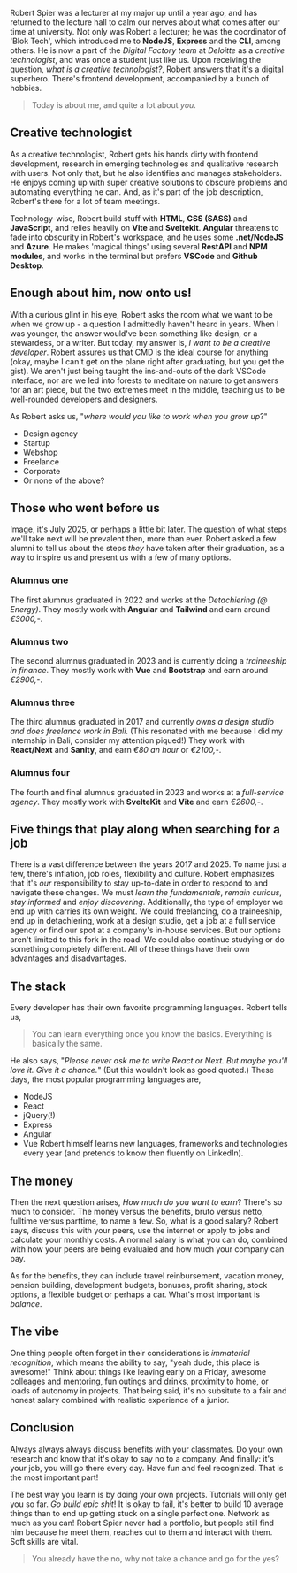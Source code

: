 Robert Spier was a lecturer at my major up until a year ago, and has returned to the lecture hall to calm our nerves about what comes after our time at university. Not only was Robert a lecturer; he was the coordinator of 'Blok Tech', which introduced me to **NodeJS**, **Express** and the **CLI**, among others. He is now a part of the _Digital Factory team_ at _Deloitte_ as a _creative technologist_, and was once a student just like us. Upon receiving the question, _what is a creative technologist?_, Robert answers that it's a digital superhero. There's frontend development, accompanied by a bunch of hobbies.

> Today is about me, and quite a lot about _you_.

## Creative technologist
As a creative technologist, Robert gets his hands dirty with frontend development, research in emerging technologies and qualitative research with users. Not only that, but he also identifies and manages stakeholders. He enjoys coming up with super creative solutions to obscure problems and automating everything he can. And, as it's part of the job description, Robert's there for a lot of team meetings.

Technology-wise, Robert build stuff with **HTML**, **CSS (SASS)** and **JavaScript**, and relies heavily on **Vite** and **Sveltekit**. **Angular** threatens to fade into obscurity in Robert's workspace, and he uses some **.net/NodeJS** and **Azure**. He makes 'magical things' using several **RestAPI** and **NPM modules**, and works in the terminal but prefers **VSCode** and **Github Desktop**.

## Enough about him, now onto us!
With a curious glint in his eye, Robert asks the room what we want to be when we grow up - a question I admittedly haven't heard in years. When I was younger, the answer would've been something like design, or a stewardess, or a writer. But today, my answer is, _I want to be a creative developer_. Robert assures us that CMD is the ideal course for anything (okay, maybe I can't get on the plane right after graduating, but you get the gist). We aren't just being taught the ins-and-outs of the dark VSCode interface, nor are we led into forests to meditate on nature to get answers for an art piece, but the two extremes meet in the middle, teaching us to be well-rounded developers and designers.

As Robert asks us, "_where would you like to work when you grow up_?"
- Design agency
- Startup
- Webshop
- Freelance
- Corporate
- Or none of the above?

## Those who went before us
Image, it's July 2025, or perhaps a little bit later. The question of what steps we'll take next will be prevalent then, more than ever. Robert asked a few alumni to tell us about the steps _they_ have taken after their graduation, as a way to inspire us and present us with a few of many options.

### Alumnus one
The first alumnus graduated in 2022 and works at the _Detachiering (@ Energy)_. They mostly work with **Angular** and **Tailwind** and earn around _€3000,-_.

### Alumnus two
The second alumnus graduated in 2023 and is currently doing a _traineeship in finance_. They mostly work with **Vue** and **Bootstrap** and earn around _€2900,-_.

### Alumnus three
The third alumnus graduated in 2017 and currently _owns a design studio and does freelance work in Bali_. (This resonated with me because I did my internship in Bali, consider my attention piqued!) They work with **React/Next** and **Sanity**, and earn _€80 an hour_ or _€2100,-_.

### Alumnus four
The fourth and final alumnus graduated in 2023 and works at a _full-service agency_. They mostly work with **SvelteKit** and **Vite** and earn _€2600,-_.

## Five things that play along when searching for a job
There is a vast difference between the years 2017 and 2025. To name just a few, there's inflation, job roles, flexibility and culture. Robert emphasizes that it's _our_ responsibility to stay up-to-date in order to respond to and navigate these changes. We must _learn the fundamentals_, _remain curious_, _stay informed_ and _enjoy discovering_. Additionally, the type of employer we end up with carries its own weight. We could freelancing, do a traineeship, end up in detachiering, work at a design studio, get a job at a full service agency or find our spot at a company's in-house services. But our options aren't limited to this fork in the road. We could also continue studying or do something completely different. All of these things have their own advantages and disadvantages.

## The stack
Every developer has their own favorite programming languages. Robert tells us,

> You can learn everything once you know the basics. Everything is basically the same.

He also says, "_Please never ask me to write React or Next. But maybe you'll love it. Give it a chance._" (But this wouldn't look as good quoted.) These days, the most popular programming languages are,
- NodeJS
- React
- jQuery(!)
- Express
- Angular
- Vue
Robert himself learns new languages, frameworks and technologies every year (and pretends to know then fluently on LinkedIn).

## The money
Then the next question arises, _How much do you want to earn_? There's so much to consider. The money versus the benefits, bruto versus netto, fulltime versus parttime, to name a few. So, what is a good salary? Robert says, discuss this with your peers, use the internet or apply to jobs and calculate your monthly costs. A normal salary is what you can do, combined with how your peers are being evaluaied and how much your company can pay.

As for the benefits, they can include travel reinbursement, vacation money, pension building, development budgets, bonuses, profit sharing, stock options, a flexible budget or perhaps a car. What's most important is _balance_.

## The vibe
One thing people often forget in their considerations is _immaterial recognition_, which means the ability to say, "yeah dude, this place is awesome!" Think about things like leaving early on a Friday, awesome colleages and mentoring, fun outings and drinks, proximity to home, or loads of autonomy in projects. That being said, it's no subsitute to a fair and honest salary combined with realistic experience of a junior.

## Conclusion
Always always always discuss benefits with your classmates. Do your own research and know that it's okay to say no to a company. And finally: it's your job, you will go there every day. Have fun and feel recognized. That is the most important part!

The best way you learn is by doing your own projects. Tutorials will only get you so far. _Go build epic shit_! It is okay to fail, it's better to build 10 average things than to end up getting stuck on a single perfect one. Network as much as you can! Robert Spier never had a portfolio, but people still find him because he meet them, reaches out to them and interact with them. Soft skills are vital.

> You already have the no, why not take a chance and go for the yes?